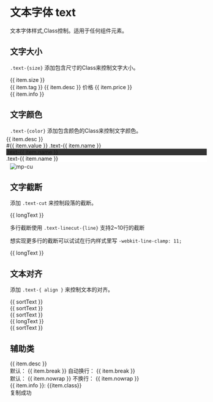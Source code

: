 <div class="mp-cu-doc-theme-content">

# 文本字体 text

文本字体样式,Class控制。适用于任何组件元素。

## 文字大小

`.text-{size}` 添加包含尺寸的Class来控制文字大小。

<div style="display: flex; flex-wrap: wrap;">
    <div class="p-3 mt-1 flex-bar border radius" style="width: 400px;" v-for="(item,index) in size" :key="index" @click="copyText(item.class)">
        <div class="p-3">{{ item.size }}</div>
        <div class="flex-sub text-center px-4">
            <div class="p-3" :class="item.class">
                <span class="bg-blue round" v-if="item.tag">{{ item.tag }}</span>
                <span v-if="item.desc">{{ item.desc }}</span>
                <span v-if="item.icon" :class="item.icon"></span>
                <span v-if="item.price">
                    <span class="mr-5">价格</span>
                    <span class="text-price text-red">{{ item.price }}</span>
                </span>
            </div>
            <div class="text-grey border-top p-3 text-sm">{{ item.info }}</div>
        </div>
    </div>
</div>


## 文字颜色

`.text-{color}` 添加包含颜色的Class来控制文字颜色。

<div class="ui-grid ui-cols-1 ui-cols-sm-2 ui-cols-md-2 ui-cols-lg-2 ui-cols-xl-4 ui-cols-xxl-8" style="margin: -10px;">
    <div class="p-3 ui-item" v-for="(item,index) in color" :key="index">
        <div class="radius p-4 item border" :class="'text-' + item.name" @click="copyText('text-' + item.name)">
            <div class="text-xl pb-3">{{ item.desc }}</div>
            <div class="text-sm flex-bar">
                <span class="text-ABC">#{{ item.value }}</span>
                <span>.text-{{ item.name }}</span>
            </div>
        </div>
    </div>
    <div class="p-3 ui-item" v-for="(item,index) in gray" :key="index">
        <div class="radius p-4 item border" :class="'text-' + item.name" style="background-color: #333;" @click="copyText('text-' + item.name)">
            <div class="text-xl pb-3">.text-{{ item.name }}</div>
        </div>
    </div>
    <div class="p-3 ui-item" v-for="(item,index) in dark" :key="index">
        <div class="radius p-4 item border" :class="'text-' + item.name" style="background-color: #fff;" @click="copyText('text-' + item.name)">
            <div class="text-xl pb-3">.text-{{ item.name }}</div>
        </div>
    </div>
</div>

![mp-cu](https://colorui-assest.vercel.app/mp-cu-doc/other/text.png)


## 文字截断

添加 `.text-cut` 来控制段落的截断。

<div class="border radius p-3 my-4" style="width: 300px;">
    <div class="text-cut">{{ longText }}</div>
</div>

多行截断使用 `.text-linecut-{line}` 支持2~10行的截断

想实现更多行的截断可以试试在行内样式里写 `-webkit-line-clamp: 11;`

<div class="border radius p-3 my-4" style="width: 300px;">
    <div class="text-linecut">{{ longText }}</div>
</div>


## 文本对齐

添加 `.text-{ align }` 来控制文本的对齐。

<div class="border radius p-3 my-4">
    <div class="text-left">{{ sortText }}</div>
</div>
<div class="border radius p-3 my-4">
    <div class="text-center">{{ sortText }}</div>
</div>
<div class="border radius p-3 my-4">
    <div class="text-right">{{ sortText }}</div>
</div>
<div class="border radius p-3 my-4">
    <div class="text-justify">{{ longText }}</div>
</div>
<div class="border radius p-3 my-4">
    <div class="text-justify-line">{{ sortText }}</div>
</div>

## 辅助类

<div style="display: flex; flex-wrap: wrap;">
    <div class="p-3 my-3 radius text-center border"  style="width: 400px;" v-for="(item,index) in util" :key="index" @click="copyText(item.class)">
        <div class="p-3">
            <span :class="item.class" v-if="item.desc">{{ item.desc }}</span>
            <div v-if="item.break">
                默认：
                <span class="text-left border p-3 border-blue inline-block mx-4" style="width: 40px;">{{ item.break }}</span>
                自动换行：
                <span class="text-left border p-3 border-blue inline-block mx-4" :class="item.class" style="width: 40px;">{{ item.break }}</span>
            </div>
            <div v-if="item.nowrap">
                默认：
                <span class="text-left border p-3 border-blue inline-block mx-4" style="width: 40px;">{{ item.nowrap }}</span>
                不换行：
                <span class="text-left border p-3 border-blue inline-block mx-4" :class="item.class" style="width: 40px;">{{ item.nowrap }}</span>
            </div>
        </div>
        <div class="text-grey border-top p-3 text-sm">{{ item.info }}: {{item.class}}</div>
    </div>
</div>

</div>

<div class="mp-cu-toast" :class="isToast?'show':''">
    <div class="text">复制成功</div>
</div>

<script setup>
import { ref } from "vue";
const isToast = ref(false);

const size = [
    { class: 'text-xs', size: 10, info: '说明文本，标签文字或关注度低的文字', tag: '组件库' },
    { class: 'text-sm', size: 12, info: '页面辅助信息，次级内容等', desc: '@weilanwl.com by:color-ui.com' },
    { class: 'text-df', size: 14, info: '页面默认字号，用于摘要或阅读文本', desc: '专注视觉的小程序组件库' },
    { class: 'text-lg', size: 16, info: '页面三级标题，首要层级显示内容', desc: 'ColorUI组件库' },
    { class: 'text-xl', size: 18, info: '页面二级标题，用于结果页等单一信息页', desc: '您的订单已提交成功！' },
    { class: 'text-xxl', size: 22, info: '页面一级标题,或者用于金额数字等信息', price: '80.00' },
    { class: 'text-sl', size: 40, info: '用于较大图标、数字等较大显示', icon: 'text-red _icon-check-round-o' },
    { class: 'text-xsl', size: 60, info: '用于超大图标、数字等特大显示', icon: 'text-green _icon-check-round-o' }
];
const color = [
    { name: 'yellow', value: 'fbbd08', desc: '明黄' },
    { name: 'orange', value: 'f37b1d', desc: '橘橙' },
    { name: 'red', value: 'e54d42', desc: '嫣红' },
    { name: 'pink', value: 'e03997', desc: '桃粉' },
    { name: 'mauve', value: 'b745cb', desc: '木槿' },
    { name: 'purple', value: '905ddf', desc: '姹紫' },
    { name: 'blue', value: '0081ff', desc: '海蓝' },
    { name: 'cyan', value: '1cbbb4', desc: '天青' },
    { name: 'green', value: '3eb93b', desc: '森绿' },
    { name: 'olive', value: '8dc63f', desc: '橄榄' },
    { name: 'grey', value: '8799a3', desc: '玄灰' },
    { name: 'brown', value: 'a5673f', desc: '棕褐' }
];
const gray = [
    { name: 'white', value: 'ffffff' },
    { name: 'gray-f', value: 'f8f9fa' },
    { name: 'gray-e', value: 'eeeeee' },
    { name: 'gray-d', value: 'dddddd' },
    { name: 'gray-c', value: 'cccccc' },
    { name: 'gray-b', value: 'bbbbbb' },
    { name: 'gray-a', value: 'aaaaaa' }
];
const dark = [
    { name: 'dark-9', value: '999999' },
    { name: 'dark-8', value: '888888' },
    { name: 'dark-7', value: '777777' },
    { name: 'dark-6', value: '666666' },
    { name: 'dark-5', value: '555555' },
    { name: 'dark-4', value: '444444' },
    { name: 'dark-3', value: '333333' },
    { name: 'dark-2', value: '222222' },
    { name: 'dark-1', value: '111111' },
    { name: 'black', value: '000000' }
];

const longText = '发光的翅萤在暮色中翩翩起舞，身后留下夜光残影，但女孩重重地将它们从面前拍走，毫不在意这转瞬即逝的优雅。她双眼垂向地面，踢开一块石头，任其在盘错的树根间跳跃，毫不理会茂密华盖间透过的夕阳。紫夜貂的花瓣缓缓张开，向温润的暮色吐出微光的花粉，但匆匆路过的她却顺手将花茎扭断。';
const sortText = '我的潜能无穷无尽。休想压住我。';
const util = [
    { class: 'text-light', info: '细文本', desc: '《赛博朋克2077》' },
    { class: 'text-lighter', info: '超细文本', desc: '《赛博朋克2077》' },
    { class: 'text-normal', info: '默认粗细文本', desc: '《赛博朋克2077》' },
    { class: 'text-bold', info: '加粗文本', desc: '《赛博朋克2077》' },
    { class: 'text-bolder', info: '超粗文本', desc: '《赛博朋克2077》' },
    { class: 'text-Abc', info: '首字母大写', desc: 'weilanwl' },
    { class: 'text-ABC', info: '所有字母大写', desc: 'weilanwl' },
    { class: 'text-del', info: '删除线', desc: 'weilanwl' },
    { class: 'text-bottomline', info: '下划线', desc: 'weilanwl' },
    { class: 'text-italic', info: '斜体', desc: 'weilanwl' },
    { class: 'text-style-none', info: '清除所有样式', desc: 'weilanwl' },
    { class: 'text-break', info: '单词自动换行', break: 'weilanwl' },
    { class: 'text-nowrap', info: '不自动换行', nowrap: 'ABC to abc ' },
    { class: 'text-price', info: '人民币价格文本', desc: '80.00' }
];

function getImgUrl(url) {
    if(base === '/') {
        return docImagesUrl.github + url;
    } else {
        return docImagesUrl.gitee + url;
    }
}

//复制文本
function copyText(text) {
    let createInput = document.createElement('textarea');
    createInput.value = text;
    document.body.appendChild(createInput);
    createInput.select();
    document.execCommand('Copy');
    createInput.className = 'createInput';
    createInput.style.display = 'none';
    toastShow();
};

function toastShow() {
    isToast.value = true;
    window.setTimeout(function() {
      isToast.value = false;
    },1000);
}
</script>
